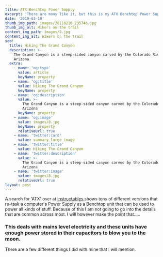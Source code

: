 ```yaml
---
title: ATX Benchtop Power Supply
excerpt: 'There are many like it, but this is my ATX Benchtop Power Supply...'
date: '2019-03-10'
thumb_img_path: images/20210210_235748.jpg
thumb_img_alt: Hikers on the trail
content_img_path: images/8.jpg
content_img_alt: Hikers on the trail
seo:
  title: Hiking The Grand Canyon
  description: >-
    The Grand Canyon is a steep-sided canyon carved by the Colorado River in
    Arizona
  extra:
    - name: 'og:type'
      value: article
      keyName: property
    - name: 'og:title'
      value: Hiking The Grand Canyon
      keyName: property
    - name: 'og:description'
      value: >-
        The Grand Canyon is a steep-sided canyon carved by the Colorado River in
        Arizona
      keyName: property
    - name: 'og:image'
      value: images/8.jpg
      keyName: property
      relativeUrl: true
    - name: 'twitter:card'
      value: summary_large_image
    - name: 'twitter:title'
      value: Hiking The Grand Canyon
    - name: 'twitter:description'
      value: >-
        The Grand Canyon is a steep-sided canyon carved by the Colorado River in
        Arizona
    - name: 'twitter:image'
      value: images/8.jpg
      relativeUrl: true
layout: post
---
```

A search for 'ATX' over at [instructables ](https://www.instructables.com/howto/ATX/)shows tons of different versions that re-task a computer's Power Supply as a Benchtop unit that can be used to power all kinds of stuff. Because of this I am not going to go into the details that are common across most. I will however make the point that.....


### This deals with mains level electricity and these units have enough power stored in their capacitors to blow you to the moon.

There are a few different things I did with mine that I will mention.

